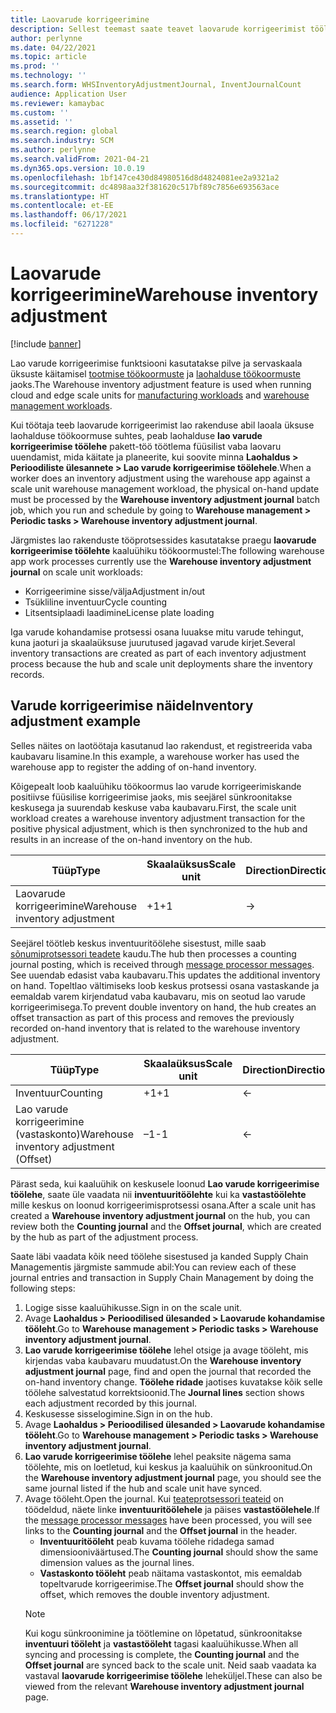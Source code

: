 ```yaml
---
title: Laovarude korrigeerimine
description: Sellest teemast saate teavet laovarude korrigeerimist töölehe kohta ja töötlemise kohta, kui kasutate skaalaühikuid.
author: perlynne
ms.date: 04/22/2021
ms.topic: article
ms.prod: ''
ms.technology: ''
ms.search.form: WHSInventoryAdjustmentJournal, InventJournalCount
audience: Application User
ms.reviewer: kamaybac
ms.custom: ''
ms.assetid: ''
ms.search.region: global
ms.search.industry: SCM
ms.author: perlynne
ms.search.validFrom: 2021-04-21
ms.dyn365.ops.version: 10.0.19
ms.openlocfilehash: 1bf147ce430d84980516d8d4824081ee2a9321a2
ms.sourcegitcommit: dc4898aa32f381620c517bf89c7856e693563ace
ms.translationtype: HT
ms.contentlocale: et-EE
ms.lasthandoff: 06/17/2021
ms.locfileid: "6271228"
---
```

# <a name="warehouse-inventory-adjustment"></a><span data-ttu-id="07be7-103">Laovarude korrigeerimine</span><span class="sxs-lookup"><span data-stu-id="07be7-103">Warehouse inventory adjustment</span></span>

[!include [banner](../includes/banner.md)]

<span data-ttu-id="07be7-104">Lao varude korrigeerimise funktsiooni kasutatakse pilve ja servaskaala üksuste käitamisel [tootmise töökoormuste](cloud-edge-workload-manufacturing.md) ja [laohalduse töökoormuste](cloud-edge-workload-warehousing.md) jaoks.</span><span class="sxs-lookup"><span data-stu-id="07be7-104">The Warehouse inventory adjustment feature is used when running cloud and edge scale units for [manufacturing workloads](cloud-edge-workload-manufacturing.md) and [warehouse management workloads](cloud-edge-workload-warehousing.md).</span></span>

<span data-ttu-id="07be7-105">Kui töötaja teeb laovarude korrigeerimist lao rakenduse abil laoala üksuse laohalduse töökoormuse suhtes, peab laohalduse **lao varude korrigeerimise töölehe** pakett-töö töötlema füüsilist vaba laovaru uuendamist, mida käitate ja planeerite, kui soovite minna **Laohaldus > Perioodiliste ülesannete > Lao varude korrigeerimise töölehele**.</span><span class="sxs-lookup"><span data-stu-id="07be7-105">When a worker does an inventory adjustment using the warehouse app against a scale unit warehouse management workload, the physical on-hand update must be processed by the **Warehouse inventory adjustment journal** batch job, which you run and schedule by going to **Warehouse management > Periodic tasks > Warehouse inventory adjustment journal**.</span></span>

<span data-ttu-id="07be7-106">Järgmistes lao rakenduste tööprotsessides kasutatakse praegu **laovarude korrigeerimise töölehte** kaaluühiku töökoormustel:</span><span class="sxs-lookup"><span data-stu-id="07be7-106">The following warehouse app work processes currently use the **Warehouse inventory adjustment journal** on scale unit workloads:</span></span>

- <span data-ttu-id="07be7-107">Korrigeerimine sisse/välja</span><span class="sxs-lookup"><span data-stu-id="07be7-107">Adjustment in/out</span></span>
- <span data-ttu-id="07be7-108">Tsükliline inventuur</span><span class="sxs-lookup"><span data-stu-id="07be7-108">Cycle counting</span></span>
- <span data-ttu-id="07be7-109">Litsentsiplaadi laadimine</span><span class="sxs-lookup"><span data-stu-id="07be7-109">License plate loading</span></span>

<span data-ttu-id="07be7-110">Iga varude kohandamise protsessi osana luuakse mitu varude tehingut, kuna jaoturi ja skaalaüksuse juurutused jagavad varude kirjet.</span><span class="sxs-lookup"><span data-stu-id="07be7-110">Several inventory transactions are created as part of each inventory adjustment process because the hub and scale unit deployments share the inventory records.</span></span>

## <a name="inventory-adjustment-example"></a><span data-ttu-id="07be7-111">Varude korrigeerimise näide</span><span class="sxs-lookup"><span data-stu-id="07be7-111">Inventory adjustment example</span></span>

<span data-ttu-id="07be7-112">Selles näites on laotöötaja kasutanud lao rakendust, et registreerida vaba kaubavaru lisamine.</span><span class="sxs-lookup"><span data-stu-id="07be7-112">In this example, a warehouse worker has used the warehouse app to register the adding of on-hand inventory.</span></span>

<span data-ttu-id="07be7-113">Kõigepealt loob kaaluühiku töökoormus lao varude korrigeerimiskande positiivse füüsilise korrigeerimise jaoks, mis seejärel sünkroonitakse keskusega ja suurendab keskuse vaba kaubavaru.</span><span class="sxs-lookup"><span data-stu-id="07be7-113">First, the scale unit workload creates a warehouse inventory adjustment transaction for the positive physical adjustment, which is then synchronized to the hub and results in an increase of the on-hand inventory on the hub.</span></span>

| <span data-ttu-id="07be7-114">Tüüp</span><span class="sxs-lookup"><span data-stu-id="07be7-114">Type</span></span>                                    | <span data-ttu-id="07be7-115">Skaalaüksus</span><span class="sxs-lookup"><span data-stu-id="07be7-115">Scale unit</span></span> | <span data-ttu-id="07be7-116">Direction</span><span class="sxs-lookup"><span data-stu-id="07be7-116">Direction</span></span> | <span data-ttu-id="07be7-117">Keskus</span><span class="sxs-lookup"><span data-stu-id="07be7-117">Hub</span></span> |
|-----------------------------------------|------------|-----------|-----|
| <span data-ttu-id="07be7-118">Laovarude korrigeerimine</span><span class="sxs-lookup"><span data-stu-id="07be7-118">Warehouse inventory adjustment</span></span>          | <span data-ttu-id="07be7-119">+1</span><span class="sxs-lookup"><span data-stu-id="07be7-119">+1</span></span>         | ->        | <span data-ttu-id="07be7-120">+1</span><span class="sxs-lookup"><span data-stu-id="07be7-120">+1</span></span>  |

<span data-ttu-id="07be7-121">Seejärel töötleb keskus inventuuritöölehe sisestust, mille saab [sõnumiprotsessori teadete](cloud-edge-message-processor-messages.md) kaudu.</span><span class="sxs-lookup"><span data-stu-id="07be7-121">The hub then processes a counting journal posting, which is received through [message processor messages](cloud-edge-message-processor-messages.md).</span></span> <span data-ttu-id="07be7-122">See uuendab edasist vaba kaubavaru.</span><span class="sxs-lookup"><span data-stu-id="07be7-122">This updates the additional inventory on hand.</span></span> <span data-ttu-id="07be7-123">Topeltlao vältimiseks loob keskus protsessi osana vastaskande ja eemaldab varem kirjendatud vaba kaubavaru, mis on seotud lao varude korrigeerimisega.</span><span class="sxs-lookup"><span data-stu-id="07be7-123">To prevent double inventory on hand, the hub creates an offset transaction as part of this process and removes the previously recorded on-hand inventory that is related to the warehouse inventory adjustment.</span></span>

| <span data-ttu-id="07be7-124">Tüüp</span><span class="sxs-lookup"><span data-stu-id="07be7-124">Type</span></span>                                    | <span data-ttu-id="07be7-125">Skaalaüksus</span><span class="sxs-lookup"><span data-stu-id="07be7-125">Scale unit</span></span> | <span data-ttu-id="07be7-126">Direction</span><span class="sxs-lookup"><span data-stu-id="07be7-126">Direction</span></span> | <span data-ttu-id="07be7-127">Keskus</span><span class="sxs-lookup"><span data-stu-id="07be7-127">Hub</span></span> |
|-----------------------------------------|------------|-----------|-----|
| <span data-ttu-id="07be7-128">Inventuur</span><span class="sxs-lookup"><span data-stu-id="07be7-128">Counting</span></span>                                | <span data-ttu-id="07be7-129">+1</span><span class="sxs-lookup"><span data-stu-id="07be7-129">+1</span></span>         | <-        | <span data-ttu-id="07be7-130">+1</span><span class="sxs-lookup"><span data-stu-id="07be7-130">+1</span></span>  |
| <span data-ttu-id="07be7-131">Lao varude korrigeerimine (vastaskonto)</span><span class="sxs-lookup"><span data-stu-id="07be7-131">Warehouse inventory adjustment (Offset)</span></span> | <span data-ttu-id="07be7-132">–1</span><span class="sxs-lookup"><span data-stu-id="07be7-132">-1</span></span>         | <-        | <span data-ttu-id="07be7-133">–1</span><span class="sxs-lookup"><span data-stu-id="07be7-133">-1</span></span>  |

<span data-ttu-id="07be7-134">Pärast seda, kui kaaluühik on keskusele loonud **Lao varude korrigeerimise töölehe**, saate üle vaadata nii **inventuuritöölehte** kui ka **vastastöölehte** mille keskus on loonud korrigeerimisprotsessi osana.</span><span class="sxs-lookup"><span data-stu-id="07be7-134">After a scale unit has created a **Warehouse inventory adjustment journal** on the hub, you can review both the **Counting journal** and the **Offset journal**, which are created by the hub as part of the adjustment process.</span></span>

<span data-ttu-id="07be7-135">Saate läbi vaadata kõik need töölehe sisestused ja kanded Supply Chain Managementis järgmiste sammude abil:</span><span class="sxs-lookup"><span data-stu-id="07be7-135">You can review each of these journal entries and transaction in Supply Chain Management by doing the following steps:</span></span>

1. <span data-ttu-id="07be7-136">Logige sisse kaaluühikusse.</span><span class="sxs-lookup"><span data-stu-id="07be7-136">Sign in on the scale unit.</span></span>
1. <span data-ttu-id="07be7-137">Avage **Laohaldus \> Perioodilised ülesanded \> Laovarude kohandamise tööleht**.</span><span class="sxs-lookup"><span data-stu-id="07be7-137">Go to **Warehouse management \> Periodic tasks \> Warehouse inventory adjustment journal**.</span></span>
1. <span data-ttu-id="07be7-138">**Lao varude korrigeerimise töölehe** lehel otsige ja avage tööleht, mis kirjendas vaba kaubavaru muudatust.</span><span class="sxs-lookup"><span data-stu-id="07be7-138">On the **Warehouse inventory adjustment journal** page, find and open the journal that recorded the on-hand inventory change.</span></span> <span data-ttu-id="07be7-139">**Töölehe ridade** jaotises kuvatakse kõik selle töölehe salvestatud korrektsioonid.</span><span class="sxs-lookup"><span data-stu-id="07be7-139">The **Journal lines** section shows each adjustment recorded by this journal.</span></span>
1. <span data-ttu-id="07be7-140">Keskusesse sisselogimine.</span><span class="sxs-lookup"><span data-stu-id="07be7-140">Sign in on the hub.</span></span>
1. <span data-ttu-id="07be7-141">Avage **Laohaldus \> Perioodilised ülesanded \> Laovarude kohandamise tööleht**.</span><span class="sxs-lookup"><span data-stu-id="07be7-141">Go to **Warehouse management \> Periodic tasks \> Warehouse inventory adjustment journal**.</span></span>
1. <span data-ttu-id="07be7-142">**Lao varude korrigeerimise töölehe** lehel peaksite nägema sama töölehte, mis on loetletud, kui keskus ja kaaluühik on sünkroonitud.</span><span class="sxs-lookup"><span data-stu-id="07be7-142">On the **Warehouse inventory adjustment journal** page, you should see the same journal listed if the hub and scale unit have synced.</span></span>
1. <span data-ttu-id="07be7-143">Avage tööleht.</span><span class="sxs-lookup"><span data-stu-id="07be7-143">Open the journal.</span></span> <span data-ttu-id="07be7-144">Kui [teateprotsessori teateid](cloud-edge-message-processor-messages.md) on töödeldud, näete linke **inventuuritöölehele** ja päises **vastastöölehele**.</span><span class="sxs-lookup"><span data-stu-id="07be7-144">If the [message processor messages](cloud-edge-message-processor-messages.md) have been processed, you will see links to the **Counting journal** and the **Offset journal** in the header.</span></span>
    - <span data-ttu-id="07be7-145">**Inventuuritööleht** peab kuvama töölehe ridadega samad dimensiooniväärtused.</span><span class="sxs-lookup"><span data-stu-id="07be7-145">The **Counting journal** should show the same dimension values as the journal lines.</span></span>
    - <span data-ttu-id="07be7-146">**Vastaskonto tööleht** peab näitama vastaskontot, mis eemaldab topeltvarude korrigeerimise.</span><span class="sxs-lookup"><span data-stu-id="07be7-146">The **Offset journal** should show the offset, which removes the double inventory adjustment.</span></span>
    > [!NOTE]
    > <span data-ttu-id="07be7-147">Kui kogu sünkroonimine ja töötlemine on lõpetatud, sünkroonitakse **inventuuri tööleht** ja **vastastööleht** tagasi kaaluühikusse.</span><span class="sxs-lookup"><span data-stu-id="07be7-147">When all syncing and processing is complete, the **Counting journal** and the **Offset journal** are synced back to the scale unit.</span></span> <span data-ttu-id="07be7-148">Neid saab vaadata ka vastaval **laovarude korrigeerimise töölehe** leheküljel.</span><span class="sxs-lookup"><span data-stu-id="07be7-148">These can also be viewed from the relevant **Warehouse inventory adjustment journal** page.</span></span>
